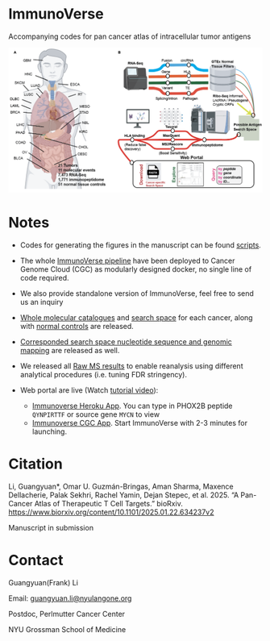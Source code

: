 # ImmunoVerse
Accompanying codes for pan cancer atlas of intracellular tumor antigens


![overview](./images/overview.png)


# Notes

* Codes for generating the figures in the manuscript can be found [scripts](./scripts).

* The whole [ImmunoVerse pipeline](https://docs.google.com/presentation/d/1l66tpNRdFWWut33G6rKZaKtASeh96kiIOERkDgfNzsg/edit?usp=sharing) have been 
deployed to Cancer Genome Cloud (CGC) as modularly designed docker, no single line of code required. 

* We also provide standalone version of ImmunoVerse, feel free to send us an inquiry

* [Whole molecular catalogues](./notes/molecular_catalogue.md) and [search space](./notes/search_space.md) for each cancer, along with [normal controls](./notes/normal.md) are released.

* [Corresponded search space nucleotide sequence and genomic mapping](./notes/search_space_nt.md) are released as well.

* We released all [Raw MS results](./notes/raw_ms_result.md) to enable reanalysis using different analytical procedures (i.e. tuning FDR stringency).

* Web portal are live (Watch [tutorial video](https://www.youtube.com/watch?v=olhNYVycJ2w)):

    * [Immunoverse Heroku App](https://immunoverse-web-5ef5cdbdcedf.herokuapp.com/). You can type in 
      PHOX2B peptide `QYNPIRTTF` or source gene `MYCN` to view
    * [Immunoverse CGC App](https://cgc.sbgenomics.com/webapps). Start ImmunoVerse with 2-3 minutes for launching.


# Citation

Li, Guangyuan*, Omar U. Guzmán-Bringas, Aman Sharma, Maxence Dellacherie, Palak Sekhri, Rachel Yamin, Dejan Stepec, et al. 2025. “A Pan-Cancer Atlas of Therapeutic T Cell Targets.” bioRxiv. https://www.biorxiv.org/content/10.1101/2025.01.22.634237v2 

Manuscript in submission


# Contact

Guangyuan(Frank) Li

Email: guangyuan.li@nyulangone.org

Postdoc, Perlmutter Cancer Center

NYU Grossman School of Medicine

